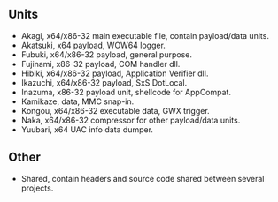 ## Units

- Akagi, x64/x86-32 main executable file, contain payload/data units.
- Akatsuki, x64 payload, WOW64 logger.
- Fubuki, x64/x86-32 payload, general purpose.
- Fujinami, x86-32 payload, COM handler dll.
- Hibiki, x64/x86-32 payload, Application Verifier dll.
- Ikazuchi, x64/x86-32 payload, SxS DotLocal.
- Inazuma, x86-32 payload unit, shellcode for AppCompat.
- Kamikaze, data, MMC snap-in.
- Kongou, x64/x86-32 executable data, GWX trigger.
- Naka, x64/x86-32 compressor for other payload/data units.
- Yuubari, x64 UAC info data dumper.

## Other

- Shared, contain headers and source code shared between several projects.
